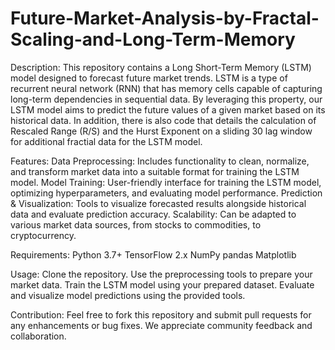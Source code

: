 # Future-Market-Analysis-by-Fractal-Scaling-and-Long-Term-Memory
Description:
This repository contains a Long Short-Term Memory (LSTM) model designed to forecast future market trends. LSTM is a type of recurrent neural network (RNN) that has memory cells capable of capturing long-term dependencies in sequential data. By leveraging this property, our LSTM model aims to predict the future values of a given market based on its historical data. In addition, there is also code that details the calculation of Rescaled Range (R/S) and the Hurst Exponent on a sliding 30 lag window for additional fractial data for the LSTM model. 

Features:
Data Preprocessing: Includes functionality to clean, normalize, and transform market data into a suitable format for training the LSTM model.
Model Training: User-friendly interface for training the LSTM model, optimizing hyperparameters, and evaluating model performance.
Prediction & Visualization: Tools to visualize forecasted results alongside historical data and evaluate prediction accuracy.
Scalability: Can be adapted to various market data sources, from stocks to commodities, to cryptocurrency.

Requirements:
Python 3.7+
TensorFlow 2.x
NumPy
pandas
Matplotlib

Usage:
Clone the repository.
Use the preprocessing tools to prepare your market data.
Train the LSTM model using your prepared dataset.
Evaluate and visualize model predictions using the provided tools.

Contribution:
Feel free to fork this repository and submit pull requests for any enhancements or bug fixes. We appreciate community feedback and collaboration.
